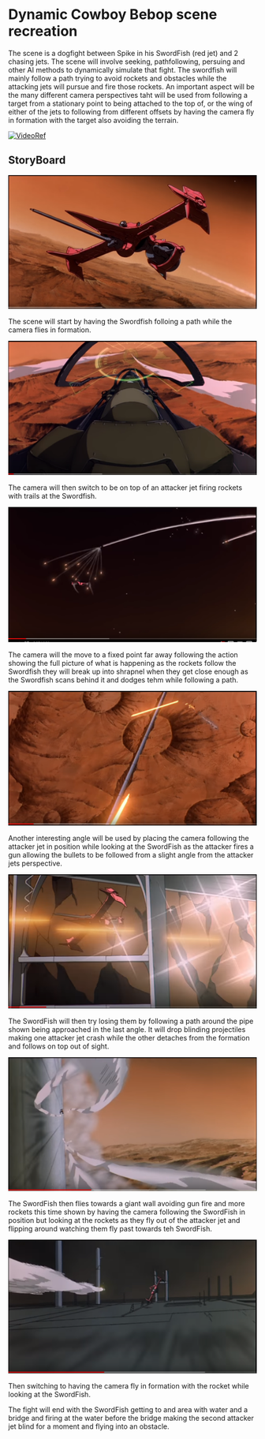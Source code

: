 # Dynamic Cowboy Bebop scene recreation 

The scene is a dogfight between Spike in his SwordFish (red jet) and 2 chasing jets.
The scene will involve seeking, pathfollowing, persuing and other AI methods to dynamically 
simulate that fight. The swordfish will mainly follow a path trying to avoid rockets and obstacles
while the attacking jets will pursue and fire those rockets. An important aspect will be the many
different camera perspectives taht will be used from following a target from a stationary point
to being attached to the top of, or the wing of either of the jets to following from different offsets 
by having the camera fly in formation with the target also avoiding the terrain.

[![VideoRef](http://img.youtube.com/vi/v=N-nRnddi7Q8/0.jpg)](https://www.youtube.com/watch?v=N-nRnddi7Q8) 

## StoryBoard

![ref1](https://github.com/Marcin7373/AI_Assignment/blob/master/StoryBoard/ref1.PNG?raw=true) 

The scene will start by having the Swordfish folloing a path while the camera flies in formation.

![ref2](https://github.com/Marcin7373/AI_Assignment/blob/master/StoryBoard/ref4.PNG?raw=true) 

The camera will then switch to be on top of an attacker jet firing rockets with trails at the Swordfish.

![ref3](https://github.com/Marcin7373/AI_Assignment/blob/master/StoryBoard/ref5.PNG?raw=true) 

The camera will the move to a fixed point far away following the action showing the full picture of what is happening
as the rockets follow the Swordfish they will break up into shrapnel when they get close enough as
the Swordfish scans behind it and dodges tehm while following a path.

![ref4](https://github.com/Marcin7373/AI_Assignment/blob/master/StoryBoard/ref7.PNG?raw=true)  

Another interesting angle will be used by placing the camera following the attacker jet in position
while looking at the SwordFish as the attacker fires a gun allowing the bullets to be followed from a slight angle
from the attacker jets perspective.

![ref5](https://github.com/Marcin7373/AI_Assignment/blob/master/StoryBoard/ref9.PNG?raw=true)

The SwordFish will then try losing them by following a path around the pipe shown being approached in the last angle.
It will drop blinding projectiles making one attacker jet crash while the other detaches from the formation and follows on top out of sight.

![ref6](https://github.com/Marcin7373/AI_Assignment/blob/master/StoryBoard/ref15.PNG?raw=true)

The SwordFish then flies towards a giant wall avoiding gun fire and more rockets this time shown by having the camera following the SwordFish
in position but looking at the rockets as they fly out of the attacker jet and flipping around watching them fly past towards teh SwordFish.

![ref7](https://github.com/Marcin7373/AI_Assignment/blob/master/StoryBoard/ref16.PNG?raw=true) 

Then switching to having the camera fly in formation with the rocket while looking at the SwordFish.

The fight will end with the SwordFish getting to and area with water and a bridge and firing at the water before the bridge
making the second attacker jet blind for a moment and flying into an obstacle. 
